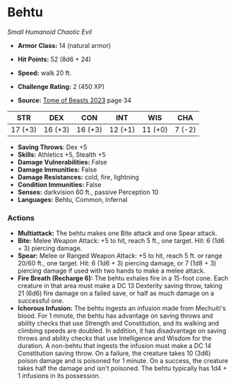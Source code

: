 # Behtu

*Small* *Humanoid* *Chaotic Evil*

- **Armor Class:** 14 (natural armor)
- **Hit Points:** 52 (8d6 + 24)
- **Speed:** walk 20 ft.

- **Challenge Rating:** 2 (450 XP)
- **Source:** [Tome of Beasts 2023](https://koboldpress.com/kpstore/product/tome-of-beasts-1-2023-edition/) page 34

| STR | DEX | CON | INT | WIS | CHA |
| --- | --- | --- | --- | --- | --- |
| 17 (+3) | 16 (+3) | 16 (+3) | 12 (+1) | 11 (+0) | 7 (-2) |

- **Saving Throws**: Dex +5
- **Skills:** Athletics +5, Stealth +5
- **Damage Vulnerabilities:** False
- **Damage Immunities:** False
- **Damage Resistances:** cold, fire, lightning
- **Condition Immunities:** False
- **Senses:** darkvision 60 ft., passive Perception 10
- **Languages:** Behtu, Common, Infernal

### Actions

- **Multiattack:** The behtu makes one Bite attack and one Spear attack.
- **Bite:** Melee Weapon Attack: +5 to hit, reach 5 ft., one target. Hit: 6 (1d6 + 3) piercing damage.
- **Spear:** Melee or Ranged Weapon Attack: +5 to hit, reach 5 ft. or range 20/60 ft., one target. Hit: 6 (1d6 + 3) piercing damage, or 7 (1d8 + 3) piercing damage if used with two hands to make a melee attack.
- **Fire Breath (Recharge 6):** The behtu exhales fire in a 15-foot cone. Each creature in that area must make a DC 13 Dexterity saving throw, taking 21 (6d6) fire damage on a failed save, or half as much damage on a successful one.
- **Ichorous Infusion:** The behtu ingests an infusion made from Mechuiti's blood. For 1 minute, the behtu has advantage on saving throws and ability checks that use Strength and Constitution, and its walking and climbing speeds are doubled. In addition, it has disadvantage on saving throws and ability checks that use Intelligence and Wisdom for the duration. A non-behtu that ingests the infusion must make a DC 14 Constitution saving throw. On a failure, the creature takes 10 (3d6) poison damage and is poisoned for 1 minute. On a success, the creature takes half the damage and isn't poisoned. The behtu typically has 1d4 + 1 infusions in its possession.
